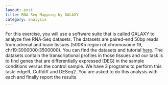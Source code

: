 ```yaml
---
layout: post
title: RNA-Seq Mapping by GALAXY
category: analysis
---
```


For this exercise, you will use a software suite that is called GALAXY to analyze five RNA-Seq datasets. The datasets are paired-end 50bp reads from adrenal and brain tissues (500Kb region of chromosome 19, chr19:3000000:3500000). You can find the datasets and tutorial [here](https://usegalaxy.org/u/jeremy/p/galaxy-rna-seq-analysis-exercise). The datasets contain the transcriptional profiles in those tissues and our task is to find genes that are differentially expressed (DEG) in the sample conditions versus the control sample. We have 3 programs to perform this task: edgeR, Cuffdiff and DESeq2. You are asked to do this analysis with each and finally report the results.



